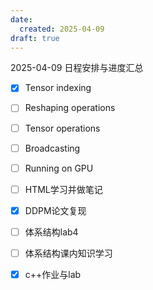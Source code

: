 ```yaml
---
date:
  created: 2025-04-09
draft: true
---
```


2025-04-09 日程安排与进度汇总
<!-- more -->

- [x] Tensor indexing
- [ ] Reshaping operations
- [ ] Tensor operations
- [ ] Broadcasting
- [ ] Running on GPU
- [ ] HTML学习并做笔记
- [x] DDPM论文复现
- [ ] 体系结构lab4
- [ ] 体系结构课内知识学习
- [x] c++作业与lab

